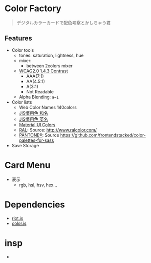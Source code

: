 Color Factory
======================
> デジタルカラーカードで配色考察とかしちゃう君

## Features
* Color tools
    * tones: saturation, lightness, hue
    * mixer:
        * between 2colors mixer
    * [WCAG2.0 1.4.3 Contrast](https://www.w3.org/TR/2008/REC-WCAG20-20081211/#visual-audio-contrast)
        * AAA(7:1)
        * AA(4.5:1)
        * A(3:1)
        * Not Readable
    * Alpha Blending: `a=1`
* Color lists
    * Web Color Names 140colors
    * [JIS慣用色 和名](http://www.color-sample.com/popular/jiscolor/ja/)
    * [JIS慣用色 英名](http://www.color-sample.com/popular/jiscolor/en/)
    * [Material UI Colors](http://material.io/guidelines/style/color.html#color-color-palette)
    * [RAL](http://www.ral-farben.de/): Source: http://www.ralcolor.com/
    * [PANTONE®](http://www.pantone.com): Source https://github.com/frontendstacked/color-palettes-for-sass
* Save Storage

# Card Menu
* 表示
    * rgb, hsl, hsv, hex...

# Dependencies
* [riot.js](https://svelte.technology/)
* [color.js](https://github.com/Qix-/color)

# insp
* [](https://developer.mozilla.org/ja/docs/Web/CSS/CSS_Colors/Color_picker_tool)



